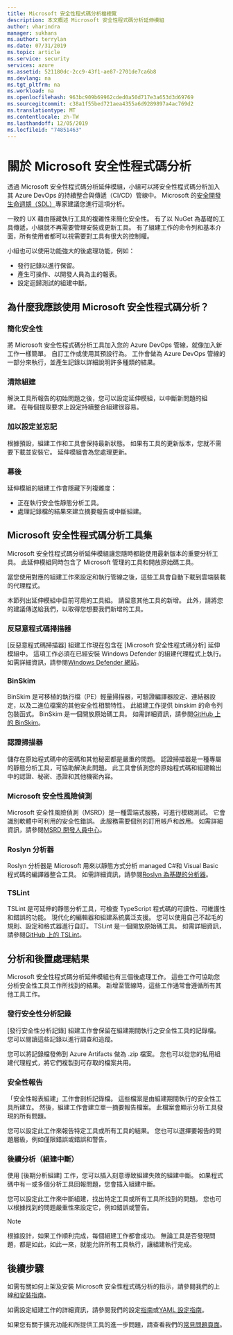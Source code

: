 ```yaml
---
title: Microsoft 安全性程式碼分析檔總覽
description: 本文概述 Microsoft 安全性程式碼分析延伸模組
author: vharindra
manager: sukhans
ms.author: terrylan
ms.date: 07/31/2019
ms.topic: article
ms.service: security
services: azure
ms.assetid: 521180dc-2cc9-43f1-ae87-2701de7ca6b8
ms.devlang: na
ms.tgt_pltfrm: na
ms.workload: na
ms.openlocfilehash: 963bc909b69962cded0a50d717e3a653d3d69769
ms.sourcegitcommit: c38a1f55bed721aea4355a6d9289897a4ac769d2
ms.translationtype: MT
ms.contentlocale: zh-TW
ms.lasthandoff: 12/05/2019
ms.locfileid: "74851463"
---
```

# <a name="about-microsoft-security-code-analysis"></a>關於 Microsoft 安全性程式碼分析

透過 Microsoft 安全性程式碼分析延伸模組，小組可以將安全性程式碼分析加入其 Azure DevOps 的持續整合與傳遞（CI/CD）管線中。 Microsoft 的[安全開發生命週期（SDL）](https://www.microsoft.com/securityengineering/sdl/practices)專家建議您進行這項分析。

一致的 UX 藉由隱藏執行工具的複雜性來簡化安全性。 有了以 NuGet 為基礎的工具傳遞，小組就不再需要管理安裝或更新工具。 有了組建工作的命令列和基本介面，所有使用者都可以視需要對工具有很大的控制權。

小組也可以使用功能強大的後處理功能，例如：

- 發行記錄以進行保留。
- 產生可操作、以開發人員為主的報表。
- 設定迴歸測試的組建中斷。

## <a name="why-should-i-use-microsoft-security-code-analysis"></a>為什麼我應該使用 Microsoft 安全性程式碼分析？

### <a name="security-simplified"></a>簡化安全性

將 Microsoft 安全性程式碼分析工具加入您的 Azure DevOps 管線，就像加入新工作一樣簡單。 自訂工作或使用其預設行為。 工作會做為 Azure DevOps 管線的一部分來執行，並產生記錄以詳細說明許多種類的結果。

### <a name="clean-builds"></a>清除組建

解決工具所報告的初始問題之後，您可以設定延伸模組，以中斷新問題的組建。 在每個提取要求上設定持續整合組建很容易。

### <a name="set-it-and-forget-it"></a>加以設定並忘記

根據預設，組建工作和工具會保持最新狀態。 如果有工具的更新版本，您就不需要下載並安裝它。 延伸模組會為您處理更新。

### <a name="under-the-hood"></a>幕後

延伸模組的組建工作會隱藏下列複雜度：
  - 正在執行安全性靜態分析工具。
  - 處理記錄檔的結果來建立摘要報告或中斷組建。

## <a name="microsoft-security-code-analysis-tool-set"></a>Microsoft 安全性程式碼分析工具集

Microsoft 安全性程式碼分析延伸模組讓您隨時都能使用最新版本的重要分析工具。 此延伸模組同時包含了 Microsoft 管理的工具和開放原始碼工具。

當您使用對應的組建工作來設定和執行管線之後，這些工具會自動下載到雲端裝載的代理程式。

本節列出延伸模組中目前可用的工具組。 請留意其他工具的新增。 此外，請將您的建議傳送給我們，以取得您想要我們新增的工具。

### <a name="anti-malware-scanner"></a>反惡意程式碼掃描器

[反惡意程式碼掃描器] 組建工作現在包含在 [Microsoft 安全性程式碼分析] 延伸模組中。 這項工作必須在已經安裝 Windows Defender 的組建代理程式上執行。 如需詳細資訊，請參閱[Windows Defender 網站](https://aka.ms/defender)。

### <a name="binskim"></a>BinSkim

BinSkim 是可移植的執行檔（PE）輕量掃描器，可驗證編譯器設定、連結器設定，以及二進位檔案的其他安全性相關特性。 此組建工作提供 binskim 的命令列包裝函式。 BinSkim 是一個開放原始碼工具。 如需詳細資訊，請參閱[GitHub 上的 BinSkim](https://github.com/Microsoft/binskim)。

### <a name="credential-scanner"></a>認證掃描器

儲存在原始程式碼中的密碼和其他秘密都是嚴重的問題。 認證掃描器是一種專屬的靜態分析工具，可協助解決此問題。 此工具會偵測您的原始程式碼和組建輸出中的認證、秘密、憑證和其他機密內容。

### <a name="microsoft-security-risk-detection"></a>Microsoft 安全性風險偵測

Microsoft 安全性風險偵測（MSRD）是一種雲端式服務，可進行模糊測試。 它會識別軟體中可利用的安全性錯誤。 此服務需要個別的訂用帳戶和啟用。 如需詳細資訊，請參閱[MSRD 開發人員中心](https://docs.microsoft.com/security-risk-detection/)。

### <a name="roslyn-analyzers"></a>Roslyn 分析器

Roslyn 分析器是 Microsoft 用來以靜態方式分析 managed C#和 Visual Basic 程式碼的編譯器整合工具。 如需詳細資訊，請參閱[Roslyn 為基礎的分析器](https://docs.microsoft.com/dotnet/standard/analyzers/)。

### <a name="tslint"></a>TSLint

TSLint 是可延伸的靜態分析工具，可檢查 TypeScript 程式碼的可讀性、可維護性和錯誤的功能。 現代化的編輯器和組建系統廣泛支援。 您可以使用自己不起毛的規則、設定和格式器進行自訂。 TSLint 是一個開放原始碼工具。 如需詳細資訊，請參閱[GitHub 上的 TSLint](https://github.com/palantir/tslint)。

## <a name="analysis-and-post-processing-of-results"></a>分析和後置處理結果

Microsoft 安全性程式碼分析延伸模組也有三個後處理工作。 這些工作可協助您分析安全性工具工作所找到的結果。 新增至管線時，這些工作通常會遵循所有其他工具工作。

### <a name="publish-security-analysis-logs"></a>發行安全性分析記錄

[發行安全性分析記錄] 組建工作會保留在組建期間執行之安全性工具的記錄檔。 您可以閱讀這些記錄以進行調查和追蹤。

您可以將記錄檔發佈到 Azure Artifacts 做為 .zip 檔案。 您也可以從您的私用組建代理程式，將它們複製到可存取的檔案共用。

### <a name="security-report"></a>安全性報告

「安全性報表組建」工作會剖析記錄檔。 這些檔案是由組建期間執行的安全性工具所建立。 然後，組建工作會建立單一摘要報告檔案。 此檔案會顯示分析工具發現的所有問題。

您可以設定此工作來報告特定工具或所有工具的結果。 您也可以選擇要報告的問題層級，例如僅限錯誤或錯誤和警告。

### <a name="post-analysis-build-break"></a>後續分析（組建中斷）

使用 [後期分析組建] 工作，您可以插入刻意導致組建失敗的組建中斷。 如果程式碼中有一或多個分析工具回報問題，您會插入組建中斷。

您可以設定此工作來中斷組建，找出特定工具或所有工具所找到的問題。 您也可以根據找到的問題嚴重性來設定它，例如錯誤或警告。

>[!NOTE]
>根據設計，如果工作順利完成，每個組建工作都會成功。 無論工具是否發現問題，都是如此，如此一來，就能允許所有工具執行，讓組建執行完成。

## <a name="next-steps"></a>後續步驟

如需有關如何上架及安裝 Microsoft 安全性程式碼分析的指示，請參閱我們的上線[和安裝指南](security-code-analysis-onboard.md)。

如需設定組建工作的詳細資訊，請參閱我們的設定[指南](security-code-analysis-customize.md)或[YAML 設定指南](yaml-configuration.md)。

如果您有關于擴充功能和所提供工具的進一步問題，請查看我們的[常見問題頁面](security-code-analysis-faq.md)。
